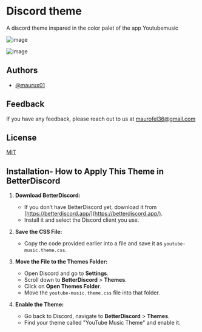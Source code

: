 
# Discord theme 

A discord theme inspared in the color palet of the app Youtubemusic

![image](https://github.com/user-attachments/assets/2cbac094-a3df-4384-b66c-6bb76e25babd)

![image](https://github.com/user-attachments/assets/54ecc369-2ee3-4c25-827d-80d584b2394b)


## Authors

- [@maurux01](https://www.github.com/maurux01)


## Feedback

If you have any feedback, please reach out to us at maurofel36@gmail.com


## License

[MIT](https://choosealicense.com/licenses/mit/)


## Installation- How to Apply This Theme in BetterDiscord

1. **Download BetterDiscord:**
   - If you don’t have BetterDiscord yet, download it from [https://betterdiscord.app/](https://betterdiscord.app/).
   - Install it and select the Discord client you use.

2. **Save the CSS File:**
   - Copy the code provided earlier into a file and save it as `youtube-music.theme.css`.

3. **Move the File to the Themes Folder:**
   - Open Discord and go to **Settings**.
   - Scroll down to **BetterDiscord** > **Themes**.
   - Click on **Open Themes Folder**.
   - Move the `youtube-music.theme.css` file into that folder.

4. **Enable the Theme:**
   - Go back to Discord, navigate to **BetterDiscord** > **Themes**.
   - Find your theme called "YouTube Music Theme" and enable it.
    
